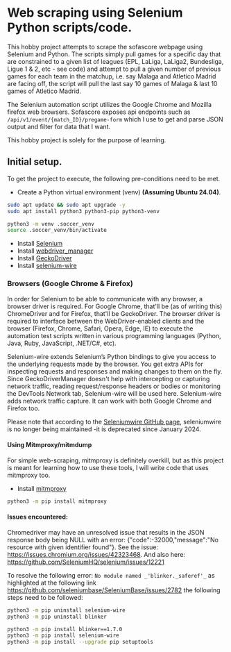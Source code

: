 # Web scraping using Selenium Python scripts/code.

This hobby project attempts to scrape the sofascore webpage using Selenium and
Python. The scripts simply pull games for a specific day that are constrained
to a given list of leagues (EPL, LaLiga, LaLiga2, Bundesliga, Ligue 1 & 2,
etc - see code) and attempt to pull a given number of previous games for each
team in the matchup, i.e. say Malaga and Atletico Madrid are facing off, the script
will pull the last say 10 games of Malaga & last 10 games of Atletico Madrid.

The Selenium automation script utilizes the Google Chrome and Mozilla firefox
web browsers. Sofascore exposes api endpoints such as `/api/v1/event/{match_ID}/pregame-form` which I use to get and parse JSON output and filter for data that I want.

This hobby project is solely for the purpose of learning.


## Initial setup.

To get the project to execute, the following pre-conditions need to be met.

* Create a Python virtual environment (venv) **(Assuming Ubuntu 24.04)**.
```bash
sudo apt update && sudo apt upgrade -y
sudo apt install python3 python3-pip python3-venv

python3 -m venv .soccer_venv
source .soccer_venv/bin/activate
```
* Install [Selenium](https://www.selenium.dev/downloads/)
* Install [webdriver_manager](https://pypi.org/project/webdriver-manager/)
* Install [GeckoDriver](https://github.com/mozilla/geckodriver/releases)
* Install [selenium-wire](https://pypi.org/project/selenium-wire/)

### Browsers (Google Chrome & Firefox)
In order for Selenium to be able to communicate with any browser, a browser
driver is required. For Google Chrome, that'll be (as of writing this) ChromeDriver and for
Firefox, that'll be GeckoDriver. The browser driver is required to interface
between the WebDriver-enabled clients and the browser (Firefox, Chrome, Safari, Opera, Edge, IE) to execute the automation test scripts written in various programming languages (Python, Java, Ruby, JavaScript, .NET/C#, etc).

Selenium-wire extends Selenium’s Python bindings to give you access to the
underlying requests made by the browser. You get extra APIs for inspecting
requests and responses and making changes to them on the fly. Since
GeckoDriverManager doesn't help with intercepting or capturing network
traffic, reading request/response headers or bodies or monitoring the DevTools
Network tab, Selenium-wire will be used here. Selenium-wire adds network
traffic capture. It can work with both Google Chrome and Firefox too.

Please note that according to the [Seleniumwire GitHub page](https://github.com/wkeeling/selenium-wire), seleniumwire is no longer being maintained -it is deprecated since January 2024.

#### Using Mitmproxy/mitmdump
For simple web-scraping, mitmproxy is definitely overkill, but as this project
is meant for learning how to use these tools, I will write code that uses
mitmproxy too.

* Install [mitmproxy](https://docs.mitmproxy.org/stable/)
```bash
python3 -m pip install mitmproxy
```

#### Issues encountered:
Chromedriver may have an unresolved issue that results in the JSON response
body being NULL with an error: {"code":-32000,"message":"No resource with given identifier found"}.
See the issue: https://issues.chromium.org/issues/42323468.
And also here: https://github.com/SeleniumHQ/selenium/issues/12221


To resolve the following error: `No module named _'blinker._saferef'_`
as highlighted at the following link https://github.com/seleniumbase/SeleniumBase/issues/2782
the following steps need to be followed:

```bash
python3 -m pip uninstall selenium-wire
python3 -m pip uninstall blinker

python3 -m pip install blinker==1.7.0
python3 -m pip install selenium-wire
python3 -m pip install --upgrade pip setuptools
```
